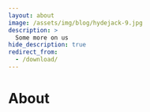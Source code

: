 ```yaml
---
layout: about
image: /assets/img/blog/hydejack-9.jpg
description: >
  Some more on us
hide_description: true
redirect_from:
  - /download/
---
```

# About
